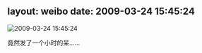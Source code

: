 layout: weibo
date: 2009-03-24 15:45:24
---
<meta name="referrer" content="no-referrer" />

<img src="/images/favicon.ico" style="float: left;"/>2009-03-24 15:45:24

竟然发了一个小时的呆……

